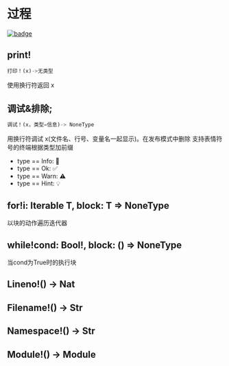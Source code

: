# 过程

[![badge](https://img.shields.io/endpoint.svg?url=https%3A%2F%2Fgezf7g7pd5.execute-api.ap-northeast-1.amazonaws.com%2Fdefault%2Fsource_up_to_date%3Fowner%3Derg-lang%26repos%3Derg%26ref%3Dmain%26path%3Ddoc/EN/API/procs.md%26commit_hash%3D06f8edc9e2c0cee34f6396fd7c64ec834ffb5352)](https://gezf7g7pd5.execute-api.ap-northeast-1.amazonaws.com/default/source_up_to_date?owner=erg-lang&repos=erg&ref=main&path=doc/EN/API/procs.md&commit_hash=06f8edc9e2c0cee34f6396fd7c64ec834ffb5352)

## print!

```python
打印！(x)->无类型
```

   使用换行符返回 x

## 调试&排除;

```python
调试！(x，类型=信息)-> NoneType
```

用换行符调试 x(文件名、行号、变量名一起显示)。在发布模式中删除
支持表情符号的终端根据类型加前缀

* type == Info: 💬
* type == Ok: ✅
* type == Warn: ⚠️
* type == Hint: 💡

## for!i: Iterable T, block: T => NoneType

以块的动作遍历迭代器

## while!cond: Bool!, block: () => NoneType

当cond为True时的执行块

## Lineno!() -> Nat

## Filename!() -> Str

## Namespace!() -> Str

## Module!() -> Module